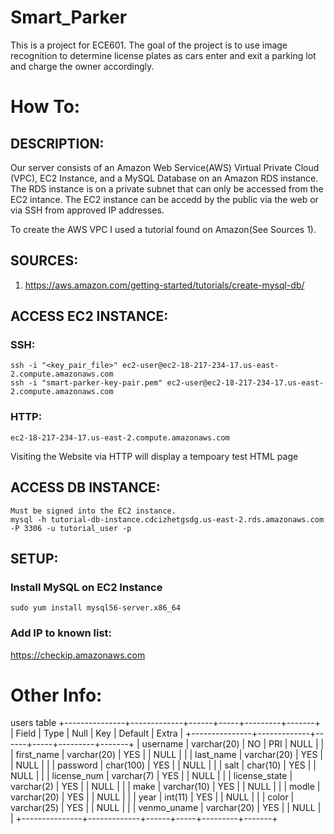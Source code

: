 # Smart_Parker
This is a project for ECE601. The goal of the project is to use image recognition to determine license plates as cars enter and exit a parking lot and charge the owner accordingly. 

# How To:

## DESCRIPTION:

Our server consists of an Amazon Web Service(AWS) Virtual Private Cloud (VPC), EC2 Instance, and a MySQL Database on an Amazon RDS instance. The RDS instance is on a private subnet that can only be accessed from the EC2 intance. The EC2 instance can be accedd by the public via the web or via SSH from approved IP addresses. 

To create the AWS VPC I used a tutorial found on Amazon(See Sources 1).


## SOURCES:
1) https://aws.amazon.com/getting-started/tutorials/create-mysql-db/


## ACCESS EC2 INSTANCE:
### SSH: 
	ssh -i "<key_pair_file>" ec2-user@ec2-18-217-234-17.us-east-2.compute.amazonaws.com
	ssh -i "smart-parker-key-pair.pem" ec2-user@ec2-18-217-234-17.us-east-2.compute.amazonaws.com
### HTTP:
	ec2-18-217-234-17.us-east-2.compute.amazonaws.com

Visiting the Website via HTTP will display a tempoary test HTML page 


## ACCESS DB INSTANCE:
	Must be signed into the EC2 instance.
	mysql -h tutorial-db-instance.cdcizhetgsdg.us-east-2.rds.amazonaws.com -P 3306 -u tutorial_user -p


## SETUP:

### Install MySQL on EC2 Instance
	sudo yum install mysql56-server.x86_64

### Add IP to known list:
   https://checkip.amazonaws.com

# Other Info: 
users table 
+---------------+-------------+------+-----+---------+-------+
| Field         | Type        | Null | Key | Default | Extra |
+---------------+-------------+------+-----+---------+-------+
| username      | varchar(20) | NO   | PRI | NULL    |       |
| first_name    | varchar(20) | YES  |     | NULL    |       |
| last_name     | varchar(20) | YES  |     | NULL    |       |
| password      | char(100)   | YES  |     | NULL    |       |
| salt          | char(10)    | YES  |     | NULL    |       |
| license_num   | varchar(7)  | YES  |     | NULL    |       |
| license_state | varchar(2)  | YES  |     | NULL    |       |
| make          | varchar(10) | YES  |     | NULL    |       |
| modle         | varchar(20) | YES  |     | NULL    |       |
| year          | int(11)     | YES  |     | NULL    |       |
| color         | varchar(25) | YES  |     | NULL    |       |
| venmo_uname   | varchar(20) | YES  |     | NULL    |       |
+---------------+-------------+------+-----+---------+-------+